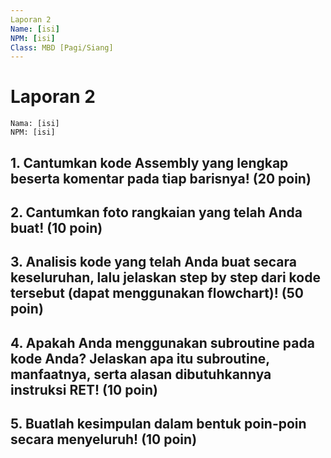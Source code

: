 ```yaml
---
Laporan 2
Name: [isi]
NPM: [isi]
Class: MBD [Pagi/Siang]
---
```


# Laporan 2

```text
Nama: [isi]
NPM: [isi]
```

## 1. Cantumkan kode Assembly yang lengkap beserta komentar pada tiap barisnya! (20 poin)

## 2. Cantumkan foto rangkaian yang telah Anda buat! (10 poin)

## 3. Analisis kode yang telah Anda buat secara keseluruhan, lalu jelaskan step by step dari kode tersebut (dapat menggunakan flowchart)! (50 poin)

## 4. Apakah Anda menggunakan subroutine pada kode Anda? Jelaskan apa itu subroutine, manfaatnya, serta alasan dibutuhkannya instruksi RET! (10 poin)

## 5. Buatlah kesimpulan dalam bentuk poin-poin secara menyeluruh! (10 poin)
